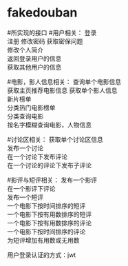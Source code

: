 # fakedouban

#所实现的接口
#用户相关：
登录  
注册 
修改密码 
获取密保问题  
修改个人简介   
返回登录用户的信息   
获取其他用户的信息 

#电影，影人信息相关：
查询单个电影信息   
获取主页推荐电影信息 
获取单个影人信息  
新片榜单   
分类热门电影榜单   
分类查询电影   
按名字模糊查询电影，人物信息 

#讨论区相关：
获取单个讨论区信息   
发布一个讨论   
在一个讨论下发布评论   
在一个讨论的评论下发布子评论 

#影评与短评相关：
发布一个影评   
在一个影评下评论   
发布一个短评   
一个电影下按时间排序的短评   
一个电影下按有用数排序的短评   
一个电影下按有用数排序的评论   
一个电影下按时间排序的评论   
为短评增加有用数或无用数 


用户登录认证的方式：jwt
